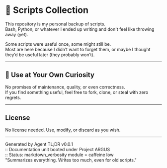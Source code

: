 # 📂 Scripts Collection

This repository is my personal backup of scripts.  
Bash, Python, or whatever I ended up writing and don't feel like throwing away (yet).

Some scripts were useful once, some might still be.  
Most are here because I didn’t want to forget them, or maybe I thought they’d be useful later (they probably won’t).

---

## 🔖 Use at Your Own Curiosity

No promises of maintenance, quality, or even correctness.  
If you find something useful, feel free to fork, clone, or steal with zero regrets.

---

## License

No license needed. Use, modify, or discard as you wish.

---
Generated by Agent TL;DR v0.0.1  
:: Documentation unit booted under Project ARGUS  
:: Status: markdown_verbosity module = caffeine low  
"Summarizes everything. Writes too much, even for old scripts."
